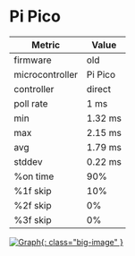 # Pi Pico

| Metric          | Value   |
| --------------- | ------- |
| firmware        | old     |
| microcontroller | Pi Pico |
| controller      | direct  |
| poll rate       | 1 ms    |
| min             | 1.32 ms |
| max             | 2.15 ms |
| avg             | 1.79 ms |
| stddev          | 0.22 ms |
| %on time        | 90%     |
| %1f skip        | 10%     |
| %2f skip        | 0%      |
| %3f skip        | 0%      |

[![Graph](../../assets/images/results/ardwiino_direct_n.png){: class="big-image" }](../../assets/images/results/ardwiino_direct_n.png)
